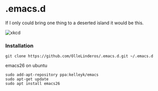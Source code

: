# .emacs.d

If I only could bring one thing to a deserted island it would be this.

![xkcd](https://imgs.xkcd.com/comics/real_programmers.png)

### Installation
```
git clone https://github.com/OlleLinderos/.emacs.d.git ~/.emacs.d
```

emacs26 on ubuntu
```
sudo add-apt-repository ppa:kelleyk/emacs
sudo apt-get update
sudo apt install emacs26
```
